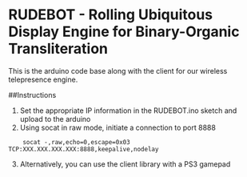 RUDEBOT - Rolling Ubiquitous Display Engine for Binary-Organic Transliteration
==============================================================================

This is the arduino code base along with the client for our wireless telepresence engine.

##Instructions

1. Set the appropriate IP information in the RUDEBOT.ino sketch and upload to the arduino
2. Using socat in raw mode, initiate a connection to port 8888
```
    socat -,raw,echo=0,escape=0x03 TCP:XXX.XXX.XXX.XXX:8888,keepalive,nodelay
```
3. Alternatively, you can use the client library with a PS3 gamepad
